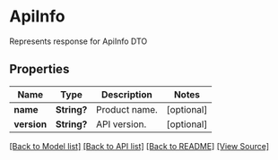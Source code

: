 ﻿# ApiInfo
Represents response for ApiInfo  DTO

## Properties
Name | Type | Description | Notes
------------ | ------------- | ------------- | -------------
**name** | **String?** | Product name. | [optional]
**version** | **String?** | API version. | [optional]

[[Back to Model list]](../README.md#documentation-for-models) [[Back to API list]](../README.md#documentation-for-api-endpoints) [[Back to README]](../README.md) [[View Source]](../AsposePdfCloud/Models/ApiInfo.swift)

